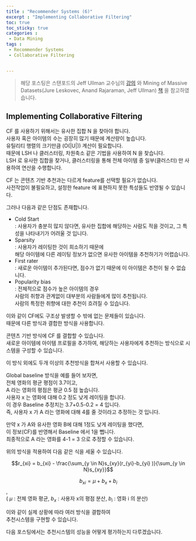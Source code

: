 ```yaml
---
title : "Recommender Systems (6)"
excerpt : "Implementing Collaborative Filtering"
toc: true
toc_sticky: true
categories :	
 - Data Mining
tags :
 - Recommender Systems
 - Collaborative Filtering


---
```


> 해당 포스팅은 스탠포드의 Jeff Ullman 교수님의 [강의](https://www.youtube.com/playlist?list=PLLssT5z_DsK9JDLcT8T62VtzwyW9LNepV&app=desktop) 와 Mining of Massive Datasets(Jure Leskovec, Anand Rajaraman, Jeff Ullman) [책](http://www.mmds.org/) 을 참고하였습니다.



## Implementing  Collaborative Filtering

CF 를 사용하기 위해서는 유사한 집합 N 을 찾아야 합니다.  
사용자 혹은 아이템의 수는 굉장히 많기 때문에 계산량이 높습니다.   
유틸리티 행렬의 크기만큼 (O(|U|)) 계산이 필요합니다.  
때문에 LSH 나 클러스터링, 차원축소 같은 기법을 사용하여 N 을 찾습니다.  
LSH 로 유사한 집합을 찾거나, 클러스터링을 통해 전체 아이템 중 일부(클러스터) 만 사용하여 연산을 수행합니다.



CF 는 콘텐츠 기반 추천과는 다르게 feature를 선택할 필요가 없습니다.   
사전작업이 불필요하고, 설정한 feature 에 표현하지 못한 특성들도 반영될 수 있습니다. 

그러나 다음과 같은 단점도 존재합니다.

- Cold Start  
  : 사용자가 충분히 많지 않다면, 유사한 집합에 해당하는 사람도 적을 것이고, 그 특성을 나타내기가 어려울 것 입니다.
- Sparsity  
  : 사용자가 레이팅한 것이 희소하기 때문에  
  해당 아이템에 다른 레이팅 정보가 없으면 유사한 아이템을 추천하기가 어렵습니다.
- First rater  
  : 새로운 아이템이 추가된다면, 점수가 없기 때문에 이 아이템은 추천이 될 수 없습니다. 
- Popularity bias  
  : 전체적으로 점수가 높은 아이템의 경우   
  사람의 취향과 관계없이 대부분의 사람들에게 많이 추천됩니다.   
  사람의 특정한 취향에 대한 추천이 흐려질 수 있습니다.



이와 같이 CF에도 구조상 발생할 수 밖에 없는 문제들이 있습니다.  
때문에 다른 방식과 결합한 방식을 사용합니다.

콘텐츠 기반 방식에 CF 를 결합할 수 있습니다.  
새로운 아이템에 아이템 프로필을 추가하여, 해당하는 사용자에게 추천하는 방식으로 시스템을 구성할 수 있습니다.

이 방식 외에도 두개 이상의 추천방식을 합쳐서 사용할 수 있습니다.  

Global baseline 방식을 예를 들어 보자면,  
전체 영화의 평균 평점이 3.7이고,   
A 라는 영화의 평점은 평균 0.5 점 높습니다.   
사용자 x 는 영화에 대해 0.2 정도 낮게 레이팅을 합니다.  
이 경우 Baseline 추정치는 3.7+0.5-0.2 = 4 입니다.   
즉, 사용자 x 가 A 라는 영화에 대해 4를 줄 것이라고 추정하는 것 입니다.

만약 x 가 A와 유사한 영화 B에 대해 1정도 낮게 레이팅을 했다면,  
이 정보(CF)를 반영해서 Baseline 에서 1을 뺍니다.  
최종적으로 A 라는 영화를 4-1 = 3 으로 추정할 수 있습니다.  

위의 방식을 적용하여 다음 같은 식을 세울 수 있습니다.  

$$r_{xi} = b_{xi} - \frac{\sum_{y \in N}s_{xy}(r_{yi}-b_{yi} )}{\sum_{y \in N}s_{xy}}$$

$$b_{xi} = \mu + b_x + b_i$$ ,  
( $\mu$ : 전체 영화 평균, $b_x$ : 사용자 x의 평점 분산, $b_i$ : 영화 i 의 분산)



이와 같이 실제 상황에 따라 여러 방식을 결합하여   
추천시스템을 구현할 수 있습니다. 



다음 포스팅에서는 추천시스템의 성능을 어떻게 평가하는지 다루겠습니다.